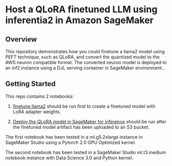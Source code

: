 # Host a QLoRA finetuned LLM using inferentia2 in Amazon SageMaker

## Overview
This repository demonstrates how you could finetune a llama2 model using PEFT technique, such as QLoRA, and convert the quantized model to the AWS neuron compatible format. 
The converted neuron model is deployed to an inf2 instance using a DJL serving container in SageMaker environment..


## Getting Started
This repo contains 2 notebooks: 

1. [finetune llama2](llama2-7b-finetune-qlora.ipynb) should be run first to create a finetuned model with LoRA adapter weights. 

2. [Deploy the QLoRA model in SageMaker for inference](deploy_finetuned_llama_2.ipynb) should be run after the finetuned model artifact has been uploaded to an S3 bucket.

The first notebook has been tested in a ml.g5.2xlarge instance in SageMaker Studio using a Pytorch 2.0 GPU Optimized kernel.

The second notebook has been tested in a SageMaker Studio ml.t3.medium notebook instance with Data Science 3.0 and Python kernel.
